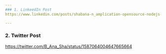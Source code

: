 ```yaml
---
### 1. LinkeedIn Post
https://www.linkedin.com/posts/shabana-n_amplication-opensource-nodejs-activity-6992525968888225792-1omp?utm_source=share&utm_medium=member_android

---
```

### 2. Twitter Post
https://twitter.com/B_Ana_Sha/status/1587064004647665664

